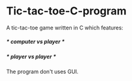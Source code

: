 # Tic-tac-toe-C-program
A tic-tac-toe game written in C which features:
##### * computer vs player *
##### * player vs player *

The program don't uses GUI.

